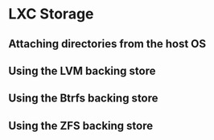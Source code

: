 # LXC Storage

## Attaching directories from the host OS

## Using the LVM backing store


## Using the Btrfs backing store

## Using the ZFS backing store

